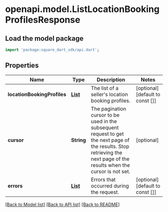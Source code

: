 # openapi.model.ListLocationBookingProfilesResponse

## Load the model package
```dart
import 'package:square_dart_sdk/api.dart';
```

## Properties
Name | Type | Description | Notes
------------ | ------------- | ------------- | -------------
**locationBookingProfiles** | [**List<LocationBookingProfile>**](LocationBookingProfile.md) | The list of a seller's location booking profiles. | [optional] [default to const []]
**cursor** | **String** | The pagination cursor to be used in the subsequent request to get the next page of the results. Stop retrieving the next page of the results when the cursor is not set. | [optional] 
**errors** | [**List<Error>**](Error.md) | Errors that occurred during the request. | [optional] [default to const []]

[[Back to Model list]](../README.md#documentation-for-models) [[Back to API list]](../README.md#documentation-for-api-endpoints) [[Back to README]](../README.md)


